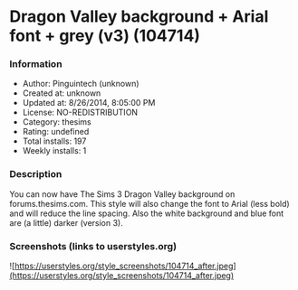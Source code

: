 # Dragon Valley background + Arial font + grey (v3) (104714)

### Information
- Author: Pinguintech (unknown)
- Created at: unknown
- Updated at: 8/26/2014, 8:05:00 PM
- License: NO-REDISTRIBUTION
- Category: thesims
- Rating: undefined
- Total installs: 197
- Weekly installs: 1


### Description
You can now have The Sims 3 Dragon Valley background on forums.thesims.com. This style will also change the font to Arial (less bold) and will reduce the line spacing. Also the white background and blue font are (a little) darker (version 3).


### Screenshots (links to userstyles.org)
![https://userstyles.org/style_screenshots/104714_after.jpeg](https://userstyles.org/style_screenshots/104714_after.jpeg)


